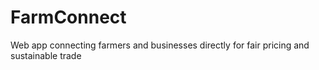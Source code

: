 # FarmConnect
Web app connecting farmers and businesses directly for fair pricing and sustainable trade
